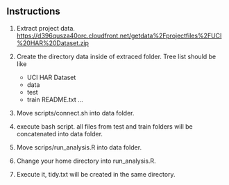 ## Instructions
1. Extract project data.
   https://d396qusza40orc.cloudfront.net/getdata%2Fprojectfiles%2FUCI%20HAR%20Dataset.zip 
2. Create the directory data inside of extraced folder.
   Tree list should be like
   - UCI HAR Dataset
    - data
    - test
    - train
    README.txt
    ...
   
3. Move scripts/connect.sh into data folder.
4. execute bash script. all files from test and train folders will be concatenated into data folder.
5. Move scrips/run_analysis.R into data folder.
6. Change your home directory into run_analysis.R.
7. Execute it, tidy.txt will be created in the same directory.
